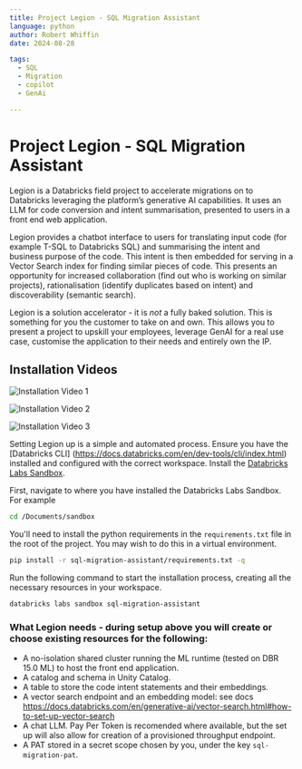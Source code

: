 ```yaml
---
title: Project Legion - SQL Migration Assistant
language: python
author: Robert Whiffin
date: 2024-08-28

tags:
  - SQL
  - Migration
  - copilot
  - GenAi

---
```


# Project Legion - SQL Migration Assistant

Legion is a Databricks field project to accelerate migrations on to Databricks leveraging the platform’s generative AI
capabilities. It uses an LLM for code conversion and intent summarisation, presented to users in a front end web 
application.

Legion provides a chatbot interface to users for translating input code (for example T-SQL to Databricks SQL) and 
summarising the intent and business purpose of the code. This intent is then embedded for serving in a Vector Search
index for finding similar pieces of code. This presents an opportunity for increased collaboration (find out who is
working on similar projects), rationalisation (identify duplicates based on intent) and discoverability (semantic search).

Legion is a solution accelerator - it is *not* a fully baked solution. This is something for you the customer to take 
on and own. This allows you to present a project to upskill your employees, leverage GenAI for a real use case, 
customise the application to their needs and entirely own the IP.

## Installation Videos

![Installation Video 1](https://github.com/user-attachments/assets/de2e0528-3f7a-438f-b2f8-dc660c1906d2)


![Installation Video 2](https://github.com/user-attachments/assets/87eda912-0d89-4d62-b0a4-ea5881a4f389)


![Installation Video 3](https://github.com/user-attachments/assets/9deb2b61-43c0-4c4b-ba1a-a88b2f30ddf2)


Setting Legion up is a simple and automated process. Ensure you have the [Databricks CLI]
(https://docs.databricks.com/en/dev-tools/cli/index.html) installed and configured with the correct workspace. Install 
the [Databricks Labs Sandbox](https://github.com/databrickslabs/sandbox). 

First, navigate to where you have installed the Databricks Labs Sandbox. For example
```bash
cd /Documents/sandbox
```

You'll need to install the python requirements in the `requirements.txt` file in the root of the project. 
You may wish to do this in a virtual environment. 
```bash
pip install -r sql-migration-assistant/requirements.txt -q
```
Run the following command to start the installation process, creating all the necessary resources in your workspace.
```bash 
databricks labs sandbox sql-migration-assistant
```

### What Legion needs - during setup above you will create or choose existing resources for the following:

- A no-isolation shared cluster running the ML runtime (tested on DBR 15.0 ML) to host the front end application.
- A catalog and schema in Unity Catalog. 
- A table to store the code intent statements and their embeddings.
- A vector search endpoint and an embedding model: see docs 
https://docs.databricks.com/en/generative-ai/vector-search.html#how-to-set-up-vector-search
- A chat LLM. Pay Per Token is recomended where available, but the set up will also allow for creation of 
a provisioned throughput endpoint.
- A PAT stored in a secret scope chosen by you, under the key `sql-migration-pat`.
